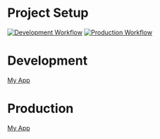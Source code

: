 # Project Setup
[![Development Workflow](https://github.com/DivyaGabani/dockerFlaskProject1/actions/workflows/dev.yml/badge.svg)](https://github.com/DivyaGabani/dockerFlaskProject1/actions/workflows/dev.yml)
[![Production Workflow](https://github.com/DivyaGabani/dockerFlaskProject1/actions/workflows/prod.yml/badge.svg)](https://github.com/DivyaGabani/dockerFlaskProject1/actions/workflows/prod.yml)

# Development
[My App](https://dockerflask-p1-dev.herokuapp.com/
)
# Production
[My App](https://dockerflask-p1-prod.herokuapp.com/
)

